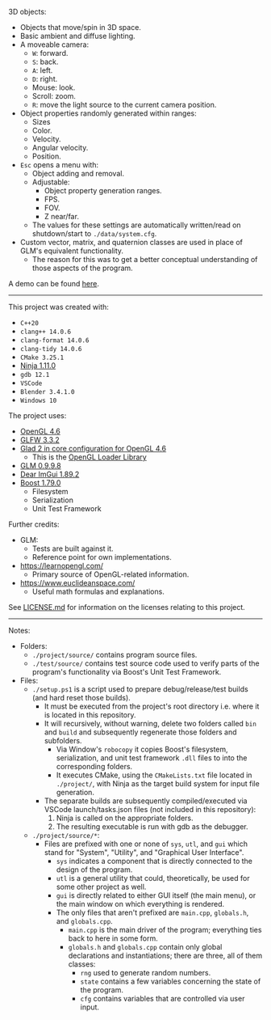 3D objects:
- Objects that move/spin in 3D space.
- Basic ambient and diffuse lighting.
- A moveable camera:
    - `W`: forward.
    - `S`: back.
    - `A`: left.
    - `D`: right.
    - Mouse: look.
    - Scroll: zoom.
    - `R`: move the light source to the current camera position.
- Object properties randomly generated within ranges:
    - Sizes
    - Color.
    - Velocity.
    - Angular velocity.
    - Position.
- `Esc` opens a menu with:
    - Object adding and removal.
    - Adjustable:
        - Object property generation ranges.
        - FPS.
        - FOV.
        - Z near/far.
    - The values for these settings are automatically written/read on shutdown/start to `./data/system.cfg`.
- Custom vector, matrix, and quaternion classes are used in place of GLM's equivalent functionality.
    - The reason for this was to get a better conceptual understanding of those aspects of the program.

A demo can be found [here](https://youtu.be/ay0lFK7qOYA).

***

This project was created with:
- `C++20`
- `clang++ 14.0.6`
- `clang-format 14.0.6`
- `clang-tidy 14.0.6`
- `CMake 3.25.1`
- [Ninja 1.11.0](https://github.com/ninja-build/ninja)
- `gdb 12.1`
- `VSCode`
- `Blender 3.4.1.0`
- `Windows 10`

The project uses:
- [OpenGL 4.6](https://www.opengl.org/)
- [GLFW 3.3.2](https://www.glfw.org/)
- [Glad 2 in core configuration for OpenGL 4.6](https://github.com/Dav1dde/glad/tree/glad2)
    - This is the [OpenGL Loader Library](https://www.khronos.org/opengl/wiki/OpenGL_Loading_Library)
- [GLM 0.9.9.8](https://github.com/g-truc/glm)
- [Dear ImGui 1.89.2](https://github.com/ocornut/imgui)
- [Boost 1.79.0](https://www.boost.org/)
    - Filesystem
    - Serialization
    - Unit Test Framework

Further credits:
- GLM:
    - Tests are built against it.
    - Reference point for own implementations.
- https://learnopengl.com/
    - Primary source of OpenGL-related information.
- https://www.euclideanspace.com/
    - Useful math formulas and explanations.

See [LICENSE.md](LICENSE.md) for information on the licenses relating to this project.

***

Notes:
- Folders:
    - `./project/source/` contains program source files.
    - `./test/source/` contains test source code used to verify parts of the program's functionality via Boost's Unit Test Framework.
- Files:
    - `./setup.ps1` is a script used to prepare debug/release/test builds (and hard reset those builds).
        - It must be executed from the project's root directory i.e. where it is located in this repository.
        - It will recursively, without warning, delete two folders called `bin` and `build` and subsequently regenerate those folders and subfolders.
            - Via Window's `robocopy` it copies Boost's filesystem, serialization, and unit test framework `.dll` files to into the corresponding folders.
            - It executes CMake, using the `CMakeLists.txt` file located in `./project/`, with Ninja as the target build system for input file generation.
        - The separate builds are subsequently compiled/executed via VSCode launch/tasks.json files (not included in this repository):
            1. Ninja is called on the appropriate folders.
            2. The resulting executable is run with gdb as the debugger.
    - `./project/source/*`:
        - Files are prefixed with one or none of `sys`, `utl`, and `gui` which stand for "System", "Utility", and "Graphical User Interface".
            - `sys` indicates a component that is directly connected to the design of the program.
            - `utl` is a general utility that could, theoretically, be used for some other project as well.
            - `gui` is directly related to either GUI itself (the main menu), or the main window on which everything is rendered.
            - The only files that aren't prefixed are `main.cpp`, `globals.h`, and `globals.cpp`.
                - `main.cpp` is the main driver of the program; everything ties back to here in some form.
                - `globals.h` and `globals.cpp` contain only global declarations and instantiations; there are three, all of them classes:
                    - `rng` used to generate random numbers.
                    - `state` contains a few variables concerning the state of the program.
                    - `cfg` contains variables that are controlled via user input.